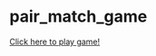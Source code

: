 # pair_match_game
<!DOCTYPE html>
<html>
<head>
    <!-- Information about the page -->
    <!--This is the comment tag-->
     
    
</head>
 
<body>
    <!--Contents of the webpage-->
  <a href="https://html-css-js.com/?html=%3C!DOCTYPE%20html%3E%0A%3Chtml%20lang=%22en%22%3E%0A%3Chead%3E%0A%20%20%20%20%3Cmeta%20charset=%22UTF-8%22%3E%0A%20%20%20%20%3Cmeta%20http-equiv=%22X-UA-Compatible%22%20content=%22IE=edge%22%3E%0A%20%20%20%20%3Cmeta%20name=%22viewport%22%20content=%22wi$*$dth=device-wi$*$dth,%20initial-scale=1.0%22%3E%0A%20%20%20%20%3Ctitle%3EPair%20Match%20Game%3C/title%3E%0A%20%20%20%20%3Clink%20rel=%22shortcut%20icon%22%20type=%22image/jpg%22%20href=%22Images/fevicon.PNG%22/%3E%0A%20%20%20%20%3Clink%20rel=%22stylesheet%22%20href=%22gameStyle.css%22%3E%0A%20%20%20%20%3Cscript%20src=%22https://code.jquery.com/jquery-3.2.1.min.js%22%3E%20%3C/script%3E%0A%20%20%20%20%3Cscript%20src=%22gameScript.js%22%3E%20%3C/script%3E%0A%3C/head%3E%0A%3Cbody%3E%0A%20%20%20%20%3Cdiv%20i$*$d=%22ol%22%3E%20%3C/div%3E%0A%20%20%20%20%3Cdiv%20style=%22height:%208px;%22%3E%3C/div%3E%0A%20%20%20%20%3Cdiv%20i$*$d=%22title%22%3E%0A%20%20%20%20%3Cspan%20i$*$d=%22logo%22%3EPAIR%20MATCH%20GAME%3C/span%3E%0A%20%20%20%20%3C/div%3E%0A%0A%20%20%20%20%3Cdiv%20i$*$d=%22title%22%20style=%22height:%2040px;%22%3E%0A%20%20%20%20%20%20%20%20%3Cspan%20i$*$d=%22moves%22%3E%3C/span%3E%0A%20%20%20%20%20%20%20%20%3Cspan%20i$*$d=%22time%22%3E%3C/span%3E%0A%20%20%20%20%3C/div%3E%0A%0A%20%20%20%20%3Ccenter%3E%0A%20%20%20%20%20%20%20%20%3Ctable%20cellspacing=%220%22%3E%3C/table%3E%0A%20%20%20%20%3C/center%3E%0A%3C/body%3E%0A%3C/html%3E&css=@import%20url('https://fonts.googleapis.com/css2?family=Biryani:wght@800$**$display=swap');%0A*%20%7B%0A%20%20%20%20font-family:%20'Biryani',%20sans-serif;%0A%7D%0Ahtml%20%7B%0A%20%20%20%20wi$*$dth:100vw;%0A%20%20%20%20height:100%25;%0A%7D%0Abody%20%7B%0A%20%20%20%20margin:0px;%0A%20%20%20%20background-image:%20-webkit-gradient(linear,%20left%20top,%20left%20bottom,%20from(#4481eb),%20to(#04bedd));%0A%20%20%20%20background-image:%20-o-linear-gradient(top,%20#4481eb%200%25,%20#04bedd%20100%25);%0A%20%20%20%20background-image:%20linear-gradient(to%20bottom,%20#4481eb%200%25,%20#04bedd%20100%25);%0A%7D%0A%0Ap%20%7B%0A%20%20%20%20font-size:%2040px;%0A%20%20%20%20margin-top:5px;%0A%7D%0Atd%20%7B%0A%20%20%20%20background-color:%20transparent;%0A%20%20%20%20height:70px;%0A%20%20%20%20wi$*$dth:70px;%0A%7D%0Atd,%20.inner,%20.front,%20.back%20%7B%0A%20%20%20%20border-radius:%204px;%0A%7D%0Atable%20%7B%0A%20%20%20%20margin-top:%2080px;%0A%7D%0A%0A#inst%20%7B%0A%20%20%20%20wi$*$dth:%2085vw;%0A%20%20%20%20background-color:%20rgba(255,255,255,0.1);%0A%20%20%20%20text-align:%20center;%0A%20%20%20%20margin-top:16vh;%0A%20%20%20%20-webkit-backdrop-filter:%20blur(10px);%0A%20%20%20%20%20%20%20%20%20%20%20%20backdrop-filter:%20blur(10px);%0A%20%20%20%20border:%200.2px%20soli$*$d%20#ffff;%0A%20%20%20%20border-radius:%2010px;%0A%20%20%20%20padding:%205px;%0A%7D%0A#inst%20li%20%7B%0A%20%20%20%20text-align:%20left;%0A%20%20%20%20padding:%205px;%0A%7D%0A%0Abutton%20%7B%0A%20%20%20%20background-color:%20rgba(255,255,255,0.2);%0A%20%20%20%20-webkit-backdrop-filter:%20(20px);%0A%20%20%20%20backdrop-filter:%20(20px);%0A%20%20%20%20color:%20white;%0A%20%20%20%20margin:%205px;%0A%20%20%20%20border:%200.1px%20soli$*$d%20#ffff;%0A%20%20%20%20border-radius:%2010px;%0A%20%20%20%20font-weight:%20smaller;%0A%20%20%20%20wi$*$dth:100px;%0A%20%20%20%20font-size:18px;%0A%20%20%20%20padding:5px;%0A%7D%0A%0A#ol%20%7B%0A%20%20%20%20position:%20absolute;%0A%20%20%20%20height:100vh;%0A%20%20%20%20wi$*$dth:100vw;%0A%20%20%20%20background-color:%20rgba(0,0,200,0.1);%0A%20%20%20%20color:%20white;%0A%20%20%20%20-webkit-backdrop-filter:%20blur(8px);%0A%20%20%20%20%20%20%20%20%20%20%20%20backdrop-filter:%20blur(8px);%0A%20%20%20%20z-index:2;%0A%20%20%20%20%0A%7D%0A#iol%20%7B%0A%20%20%20%20text-align:%20center;%0A%20%20%20%20position:%20absolute;%0A%20%20%20%20wi$*$dth:%20100vw;%0A%20%20%20%20top:%2035vw;%0A%7D%0A%0A#title%20%7B%0A%20%20%20%20background-color:%20rgba(255,255,255,0.25);%0A%20%20%20%20-webkit-backdrop-filter:%20blur(15px);%0A%20%20%20%20%20%20%20%20%20%20%20%20backdrop-filter:%20blur(15px);%0A%20%20%20%20border-radius:10px;%0A%20%20%20%20margin:%208px;%0A%20%20%20%20margin-top:0px;%0A%20%20%20%20color:%20white;%0A%20%20%20%20height:56px;%0A%20%20%20%20text-align:%20center;%0A%7D%0A%0A#time%20%7B%0A%20%20%20%20position:%20absolute;%0A%20%20%20%20right:%2020px;%0A%20%20%20%20font-size:%2016px;%0A%20%20%20%20top:%208.5px;%0A%7D%0A%0A#moves%20%7B%0A%20%20%20%20position:%20absolute;%0A%20%20%20%20left:%2020px;%0A%20%20%20%20font-size:%2016px;%0A%20%20%20%20top:8.5px;%0A%7D%0A%0A#logo%20%7B%0A%20%20%20%20font-size:%2022px;%0A%20%20%20%20padding-top:%2010px;%0A%20%20%20%20display:%20block;%0A%7D%0A%0A.inner%20%7B%0A%20%20%20%20position:%20relative;%0A%20%20%20%20wi$*$dth:%20100%25;%0A%20%20%20%20height:%20100%25;%0A%20%20%20%20text-align:%20center;%0A%20%20%20%20-webkit-transition:%20-webkit-transform%200.8s;%0A%20%20%20%20%20%20%20%20%20%20%20%20transition:%20-webkit-transform%200.8s;%0A%20%20%20%20%20%20%20%20%20-o-transition:%20transform%200.8s;%0A%20%20%20%20%20%20%20%20%20%20%20%20transition:%20transform%200.8s;%0A%20%20%20%20%20%20%20%20%20%20%20%20transition:%20transform%200.8s,%20-webkit-transform%200.8s;%0A%20%20%20%20-webkit-transform-style:%20preserve-3d;%0A%20%20%20%20%20%20%20%20%20%20%20%20transform-style:%20preserve-3d;%0A%20%20%20%20-webkit-transform:%20rotateY(0deg);%0A%20%20%20%20%20%20%20%20%20%20%20%20transform:%20rotateY(0deg);%0A%7D%0A%0A.front%20%7B%0A%20%20%20%20background-color:%20rgba(255,255,255,0.3);%0A%7D%0A%0A.back%20%7B%0A%20%20%20%20background-color:%20rgba(255,255,255,0.5);%0A%20%20%20%20-webkit-transform:%20rotateY(180deg);%0A%20%20%20%20%20%20%20%20%20%20%20%20transform:%20rotateY(180deg);%0A%7D%0A%0A.front,%20.back%20%7B%0A%20%20%20%20position:%20absolute;%0A%20%20%20%20wi$*$dth:%20100%25;%0A%20%20%20%20height:%20100%25;%0A%20%20%20%20-webkit-backface-visibility:%20hi$*$dden;%0A%20%20%20%20%20%20%20%20%20%20%20%20backface-visibility:%20hi$*$dden;%0A%7D%0Abutton:hover,%20button:active%20%7B%0A%20%20%20%20outline:0;%0A%7D%0A%09%20%20&js=var%20em%20=%20%5B%22%F0%9F%92%90%22,%22%F0%9F%8C%B9%22,%22%F0%9F%8C%BB%22,%22%F0%9F%8F%B5%EF%B8%8F%22,%22%F0%9F%8C%BA%22,%22%F0%9F%8C%B4%22,%22%F0%9F%8C%88%22,%22%F0%9F%8D%93%22,%22%F0%9F%8D%92%22,%22%F0%9F%8D%8E%22,%22%F0%9F%8D%89%22,%22%F0%9F%8D%8A%22,%22%F0%9F%A5%AD%22,%22%F0%9F%8D%8D%22,%22%F0%9F%8D%8B%22,%22%F0%9F%8D%8F%22,%22%F0%9F%8D%90%22,%22%F0%9F%A5%9D%22,%22%F0%9F%8D%87%22,%22%F0%9F%A5%A5%22,%22%F0%9F%8D%85%22,%22%F0%9F%8C%B6%EF%B8%8F%22,%22%F0%9F%8D%84%22,%22%F0%9F%A7%85%22,%22%F0%9F%A5%A6%22,%22%F0%9F%A5%91%22,%22%F0%9F%8D%94%22,%22%F0%9F%8D%95%22,%22%F0%9F%A7%81%22,%22%F0%9F%8E%82%22,%22%F0%9F%8D%AC%22,%22%F0%9F%8D%A9%22,%22%F0%9F%8D%AB%22,%22%F0%9F%8E%88%22%5D;%0A%0Avar%20tmp,%20c,%20p%20=%20em.length;%0Aif(p)%20while(--p)%20%7B%0A%20%20%20c%20=%20Math.floor(Math.random()%20*%20(p%20+%201));%0A%20%20%20tmp%20=%20em%5Bc%5D;%0A%20%20%20em%5Bc%5D%20=%20em%5Bp%5D;%0A%20%20%20em%5Bp%5D%20=%20tmp;%0A%7D%0A%0A%0Avar%20pre=%22%22,%20pID,%20ppID=0,%20turn=0,%20t=%22transform%22,%20flip=%22rotateY(180deg)%22,%20flipBack=%22rotateY(0deg)%22,%20time,%20mode;%0A%0A%0Awindow.onresize%20=%20init;%0Afunction%20init()%20%7B%0A%20%20%20W%20=%20innerWi$*$dth;%0A%20%20%20H%20=%20innerHeight;%0A%20%20%20$('body').height(H+%22px%22);%0A%20%20%20$('#ol').height(H+%22px%22);%0A%7D%0A%0A%0Awindow.onload%20=%20function()%20%7B%0A%20%20%20%20$(%22#ol%22).html(%60%3Ccenter%3E%3Cdiv%20i$*$d=%22inst%22%3E%3Ch3%3EWelcome%20!%3C/h3%3EInstructions%20For%20Game%3Cbr/%3E%3Cbr/%3E%3Cli%3EMake%20pairs%20of%20similiar%20blocks%20by%20flipping%20them.%3C/li%3E%3Cli%3ETo%20flip%20a%20block%20you%20can%20click%20on%20it.%3C/li%3E%3Cli%3EIf%20two%20blocks%20you%20clicked%20are%20not%20similar,%20they%20will%20be%20flipped%20back.%3C/li%3E%3Cp%20style=%22font-size:18px;%22%3EClick%20one%20of%20the%20following%20mode%20to%20start%20the%20game.%3C/p%3E%3C/div%3E%3Cbutton%20onclick=%22start(3,%204)%22%3E3%20x%204%3C/button%3E%20%3Cbutton%20onclick=%22start(4,%204)%22%20style=%22w%22%3E4%20x%204%3C/button%3E%3Cbutton%20onclick=%22start(4,%205)%22%3E4%20x%205%3C/button%3E%3Cbutton%20onclick=%22start(5,%206)%22%3E5%20x%206%3C/button%3E%3Cbutton%20onclick=%22start(6,%206)%22%3E6%20x%206%3C/button%3E%3C/center%3E%60);%0A%7D%0A%0A%0Afunction%20start(r,l)%20%7B%0A%20%20%20%20//Timer%20and%20moves%0A%20%20%20%20min=0,%20sec=0,%20moves=0;%0A%20%20%20%20$(%22#time%22).html(%22Time:%2000:00%22);%0A%20%20%20%20$(%22#moves%22).html(%22Moves:%200%22);%0A%20%20%20%20time%20=%20setInterval(function()%20%7B%0A%20%20%20%20%20%20sec++;%0A%20%20%20%20%20%20if(sec==60)%20%7B%0A%20%20%20%20%20%20%20%20%20%20min++;%20sec=0;%0A%20%20%20%20%20%20%7D%0A%20%20%20%20%20%20if(sec%3C10)%20%0A%20%20%20%20%20%20%20%20%20%20$(%22#time%22).html(%22Time:%200%22+min+%22:0%22+sec);%0A%20%20%20%20%20%20else%20%0A%20%20%20%20%20%20%20%20$(%22#time%22).html(%22Time:%200%22+min+%22:%22+sec);%0A%20%20%20%20%7D,%201000);%0A%20%20%20%20rem=r*l/2,%20noItems=rem;%0A%20%20%20%20mode%20=%20r+%22x%22+l;%0A%20%20%20%20//Generating%20item%20array%20and%20shuffling%20it%0A%20%20%20%20var%20items%20=%20%5B%5D;%0A%20%20%20%20for%20(var%20i=0;i%3CnoItems;i++)%0A%20%20%20%20%20%20%20%20items.push(em%5Bi%5D);%0A%20%20%20%20for%20(var%20i=0;i%3CnoItems;i++)%0A%20%20%20%20%20%20%20%20items.push(em%5Bi%5D);%0A%20%20%20%20var%20tmp,%20c,%20p%20=%20items.length;%0A%20%20%20%20if(p)%20while(--p)%20%7B%0A%20%20%20%20%20%20%20%20c%20=%20Math.floor(Math.random()%20*%20(p%20+%201));%0A%20%20%20%20%20%20%20%20tmp%20=%20items%5Bc%5D;%0A%20%20%20%20%20%20%20%20items%5Bc%5D%20=%20items%5Bp%5D;%0A%20%20%20%20%20%20%20%20items%5Bp%5D%20=%20tmp;%0A%20%20%20%20%7D%0A%20%20%20%20%0A%20%20%20%20%0A%20%20%20%20$(%22table%22).html(%22%22);%0A%20%20%20%20var%20n=1;%0A%20%20%20%20for%20(var%20i%20=%201;i%3C=r;i++)%20%7B%0A%20%20%20%20%20%20%20%20$(%22table%22).append(%22%3Ctr%3E%22);%0A%20%20%20%20%20%20%20%20for%20(var%20j%20=%201;j%3C=l;j++)%20%7B%0A%20%20%20%20%20%20%20%20%20%20%20$(%22table%22).append(%60%3Ctd%20i$*$d='$%7Bn%7D'%20onclick=%22change($%7Bn%7D)%22%3E%3Cdiv%20class='inner'%3E%3Cdiv%20class='front'%3E%3C/div%3E%3Cdiv%20class='back'%3E%3Cp%3E$%7Bitems%5Bn-1%5D%7D%3C/p%3E%3C/div%3E%3C/div%3E%3C/td%3E%60);%0A%20%20%20%20%20%20%20%20%20%20%20n++;%0A%20%20%20%20%20%20%20%20%20%7D%0A%20%20%20%20%20%20%20%20%20$(%22table%22).append(%22%3C/tr%3E%22);%0A%20%20%20%20%7D%0A%20%20%20%20%0A%20%20%20%20%0A%20%20%20%20$(%22#ol%22).fadeOut(500);%0A%7D%0A%0A%0Afunction%20change(x)%20%7B%0A%20%20%0A%20%20let%20i%20=%20%22#%22+x+%22%20.inner%22;%0A%20%20let%20f%20=%20%22#%22+x+%22%20.inner%20.front%22;%0A%20%20let%20b%20=%20%22#%22+x+%22%20.inner%20.back%22;%0A%20%20%0A%20%20%20%0A%20%20if%20(turn==2%20%7C%7C%20$(i).attr(%22flip%22)==%22block%22%20%7C%7C%20ppID==x)%20%7B%7D%0A%20%20%0A%20%20%0A%20%20else%20%7B%0A%20%20%20%20$(i).css(t,%20flip);%0A%20%20%20%20if%20(turn==1)%20%7B%0A%20%20%20%20%20%20%0A%20%20%20%20%20%20turn=2;%0A%20%20%20%20%20%20%0A%20%20%20%20%20%20%0A%20%20%20%20%20%20if%20(pre!=$(b).text())%20%7B%0A%20%20%20%20%20%20%20%20%20setTimeout(function()%20%7B%0A%20%20%20%20%20%20%20%20%20%20%20%20$(pID).css(t,%20flipBack);%0A%20%20%20%20%20%20%20%20%20%20%20%20$(i).css(t,%20flipBack);%0A%20%20%20%20%20%20%20%20%20%20%20%20ppID=0;%0A%20%20%20%20%20%20%20%20%20%7D,1000);%0A%20%20%20%20%20%20%7D%0A%20%20%20%20%20%20%0A%20%20%20%20%20%20%0A%20%20%20%20%20%20else%20%7B%0A%20%20%20%20%20%20%20%20%20%20rem--;%0A%20%20%20%20%20%20%20%20%20%20$(i).attr(%22flip%22,%20%22block%22);%0A%20%20%20%20%20%20%20%20%20%20$(pID).attr(%22flip%22,%20%22block%22);%0A%20%20%20%20%20%20%7D%0A%20%20%20%20%20%20%0A%20%20%20%20%20%20setTimeout(function()%20%7B%0A%20%20%20%20%20%20%20%20%20turn=0;%0A%20%20%20%20%20%20%20%20%20%0A%20%20%20%20%20%20%20%20%20moves++;%0A%20%20%20%20%20%20%20%20%20$(%22#moves%22).html(%22Moves:%20%22+moves);%0A%20%20%20%20%20%20%7D,1150);%0A%20%20%20%20%20%20%0A%20%20%20%20%7D%0A%20%20%20%20else%20%7B%0A%20%20%20%20%20%20pre%20=%20$(b).text();%0A%20%20%20%20%20%20ppID%20=%20x;%0A%20%20%20%20%20%20pID%20=%20%22#%22+x+%22%20.inner%22;%0A%20%20%20%20%20%20turn=1;%0A%20%20%20%20%7D%0A%20%20%20%20%0A%20%20%20%20%0A%20%20%20%20if%20(rem==0)%20%7B%0A%20%20%20%20%20%20%20%20%20%20clearInterval(time);%0A%20%20%20%20%20%20%20%20%20%20if%20(min==0)%20%7B%0A%20%20%20%20%20%20%20%20%20%20%20%20%20%20time%20=%20%60$%7Bsec%7D%20seconds%60;%0A%20%20%20%20%20%20%20%20%20%20%7D%0A%20%20%20%20%20%20%20%20%20%20else%20%7B%0A%20%20%20%20%20%20%20%20%20%20%20%20%20%20time%20=%20%60$%7Bmin%7D%20minute(s)%20and%20$%7Bsec%7D%20second(s)%60;%0A%20%20%20%20%20%20%20%20%20%20%7D%0A%20%20%20%20%20%20%20%20%20%20setTimeout(function()%20%7B%0A%20%20%20%20%20%20%20%20%20%20%20%20%20%20$(%22#ol%22).html(%60%3Ccenter%3E%3Cdiv%20i$*$d=%22iol%22%3E%3Ch2%3ECongrats!%3C/h2%3E%3Cp%20style=%22font-size:23px;padding:10px;%22%3EYou%20completed%20the%20$%7Bmode%7D%20mode%20in%20$%7Bmoves%7D%20moves.%20It%20took%20you%20$%7Btime%7D.%3C/p%3E%3Cp%20style=%22font-size:18px%22%3EComment%20Your%20Score!%3Cbr/%3EPlay%20Again%20?%3C/p%3E%3Cbutton%20onclick=%22start(3,%204)%22%3E3%20x%204%3C/button%3E%20%3Cbutton%20onclick=%22start(4,%204)%22%20style=%22w%22%3E4%20x%204%3C/button%3E%3Cbutton%20onclick=%22start(4,%205)%22%3E4%20x%205%3C/button%3E%3Cbutton%20onclick=%22start(5,%206)%22%3E5%20x%206%3C/button%3E%3Cbutton%20onclick=%22start(6,%206)%22%3E6%20x%206%3C/button%3E%3C/div%3E%3C/center%3E%60);%0A%20%20%20%20%20%20%20%20%20%20%20%20%20%20$(%22#ol%22).fadeIn(750);%0A%20%20%20%20%20%20%20%20%20%20%7D,%201500);%0A%20%20%20%20%7D%0A%20%20%7D%0A%7D">Click here to play game!</a>
</body>
 
</html>

